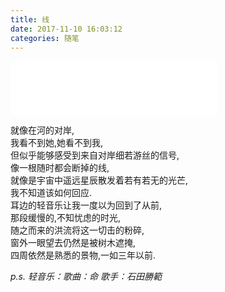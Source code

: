 ```yaml
---
title: 线
date: 2017-11-10 16:03:12
categories: 随笔
---
```


<iframe frameborder="no" border="0" marginwidth="0" marginheight="0" width=330 height=86 src="//music.163.com/outchain/player?type=2&id=4881805&auto=0&height=66"></iframe>

就像在河的对岸,  
我看不到她,她看不到我,  
但似乎能够感受到来自对岸细若游丝的信号,  
像一根随时都会断掉的线,  
就像是宇宙中遥远星辰散发着若有若无的光芒,  
我不知道该如何回应.  
耳边的轻音乐让我一度以为回到了从前,  
那段缓慢的,不知忧虑的时光,  
随之而来的洪流将这一切击的粉碎,  
窗外一眼望去仍然是被树木遮掩,  
四周依然是熟悉的景物,一如三年以前.  

_p.s.  轻音乐：歌曲：命  歌手：石田勝範_